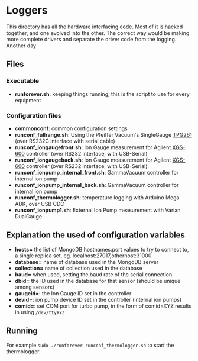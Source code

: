 # Loggers

This directory has all the hardware interfacing code. Most of it is hacked together, and one evolved into the other. The correct way would be making more complete drivers and separate the driver code from the logging. Another day

## Files

### Executable
* **runforever.sh**: keeping things running, this is the script to use for every equipment

### Configuration files
* **commonconf**: common configuration settings
* **runconf_fullrange.sh**: Using the Pfeiffer Vacuum's SingleGauge [TPG261][tpg261] (over RS232C interface with serial cable)
* **runconf_iongaugefront.sh**: Ion Gauge measurement for Agilent [XGS-600][xgs600] controller (over RS232 interface, with USB-Serial)
* **runconf_iongaugeback.sh**: Ion Gauge measurement for Agilent [XGS-600][xgs600] controller (over RS232 interface, with USB-Serial)
* **runconf_ionpump_internal_front.sh**: GammaVacuum controller for internal ion pump
* **runconf_ionpump_internal_back.sh**: GammaVacuum controller for internal ion pump
* **runconf_thermologger.sh**: temperature logging with Arduino Mega ADK, over USB CDC
* **runconf_ionpump1.sh**: External Ion Pump measurement with Varian DualGauge

## Explanation the used of configuration variables

* **hosts=** the list of MongoDB hostnames:port values to try to connect to, a single replica set, eg. localhost:27017,otherhost:31000
* **database=** name of database used in the MongoDB server
* **collection=** name of collection used in the database
* **baud=** when used, setting the baud rate of the serial connection
* **dbid=** the ID used in the database for that sensor (should be unique among sensors)
* **gaugeid=**: the Ion Gauge ID set in the controller
* **devid=**: ion pump device ID set in the controller (internal ion pumps)
* **comid=**: set COM port for turbo pump, in the form of comid=XYZ results in using `/dev/ttyXYZ`

## Running

For example `sudo ./runforever runconf_thermologger.sh` to start the thermologger.

[tpg261]: http://www.pfeiffer-vacuum.com/products/measurement/activeline/controllers/onlinecatalog.action?detailPdoId=3523 "Pfeiffer site for TPG261"
[xgs600]: http://www.chem.agilent.com/en-US/products-services/Instruments-Systems/Vacuum-Technologies/Vacuum-Measurement/XGS-600-Controller/Pages/default.aspx "Product website"
